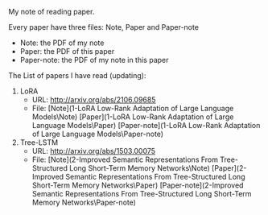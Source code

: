 My note of reading paper.



Every paper have three files: Note, Paper and Paper-note

- Note: the PDF of my note
- Paper: the PDF of this paper
- Paper-note: the PDF of my note in this paper



The List of papers I have read (updating): 

1. LoRA
   - URL: http://arxiv.org/abs/2106.09685
   - File:  [Note](1-LoRA Low-Rank Adaptation of Large Language Models\Note)  [Paper](1-LoRA Low-Rank Adaptation of Large Language Models\Paper)  [Paper-note](1-LoRA Low-Rank Adaptation of Large Language Models\Paper-note) 
2. Tree-LSTM
   - URL: http://arxiv.org/abs/1503.00075
   - File:  [Note](2-Improved Semantic Representations From Tree-Structured Long Short-Term Memory Networks\Note)  [Paper](2-Improved Semantic Representations From Tree-Structured Long Short-Term Memory Networks\Paper)  [Paper-note](2-Improved Semantic Representations From Tree-Structured Long Short-Term Memory Networks\Paper-note) 
